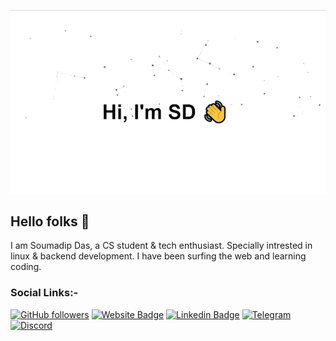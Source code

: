 <p align="center">
  <img src="assets/readme.gif" alt="Soymadip">
</p>

<!--
How to make this gif?
Easiest way:-

I made mine with https://bit.ly/GitPro07
Then i recorded my screen with OBS..
Now copy that file to android/iOS and convert to gif with any video tool. (I used inshot)
-->

## Hello folks 👋 

I am Soumadip Das, a CS student & tech enthusiast. Specially intrested in linux & backend development. I have been surfing the web and learning coding.

### Social Links:-
<div align="left">


[![GitHub followers](https://img.shields.io/github/followers/soymadip?label=Followers:&style=flat-square)](https://github.com/soymadip)
[![Website Badge](https://img.shields.io/badge/🌐-Soumadip-green)](https://soymadip.github.io)
[![Linkedin Badge](https://img.shields.io/badge/-Soumadip-blue?style=flat-square&logo=Linkedin&logoColor=white&link=https://www.linkedin.com/in/soumadip-das-in/)](https://www.linkedin.com/in/soumadip-das-in/)
[![Telegram](https://img.shields.io/badge/Telegram-2CA5E0?style=flat-square&logo=telegram&logoColor=white)](https://telegram.me/soymadip)
[![Discord](https://img.shields.io/badge/Discord-7289DA?style=flat-square&logo=discord&logoColor=white)](https://https://discordapp.com/users/soymadip)

